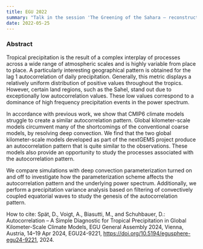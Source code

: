 ```yaml
---
title: EGU 2022
summary: "Talk in the session 'The Greening of the Sahara – reconstructions, impacts and theory'"
date: 2022-05-25
---
```


### Abstract

Tropical precipitation is the result of a complex interplay of processes across a wide range of atmospheric scales and is highly variable from place to place. A particularly interesting geographical pattern is obtained for the lag 1 autocorrelation of daily precipitation. Generally, this metric displays a relatively uniform distribution of positive values throughout the tropics. However, certain land regions, such as the Sahel, stand out due to exceptionally low autocorrelation values. These low values correspond to a dominance of high frequency precipitation events in the power spectrum.

In accordance with previous work, we show that CMIP6 climate models struggle to create a similar autocorrelation pattern. Global kilometer-scale models circumvent many of the shortcomings of the conventional coarse models, by resolving deep convection. We find that the two global kilometer-scale models developed as part of the nextGEMS project produce an autocorrelation pattern that is quite similar to the observations. These models also provide an opportunity to study the processes associated with the autocorrelation pattern.

We compare simulations with deep convection parameterization turned on and off to investigate how the parameterization scheme affects the autocorrelation pattern and the underlying power spectrum. Additionally, we perform a precipitation variance analysis based on filtering of convectively coupled equatorial waves to study the genesis of the autocorrelation pattern.

How to cite: Spät, D., Voigt, A., Biasutti, M., and Schuhbauer, D.: Autocorrelation – A Simple Diagnostic for Tropical Precipitation in Global Kilometer-Scale Climate Models, EGU General Assembly 2024, Vienna, Austria, 14–19 Apr 2024, EGU24-9221, https://doi.org/10.5194/egusphere-egu24-9221, 2024.